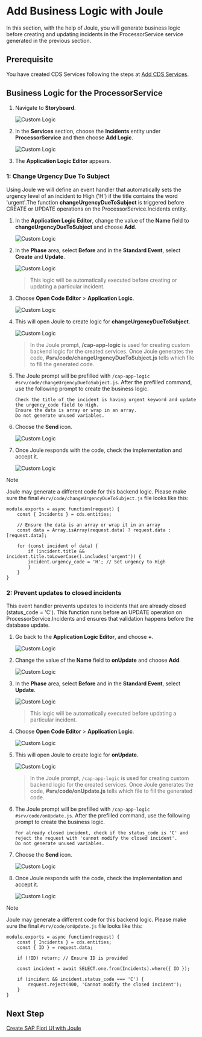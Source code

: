# Add Business Logic with Joule

In this section, with the help of Joule, you will generate business logic before creating and updating incidents in the ProcessorService service generated in the previous section.

## Prerequisite

You have created CDS Services following the steps at [Add CDS Services](generate-service.md).

## Business Logic for the ProcessorService

1. Navigate to **Storyboard**.

    ![Custom Logic](../images/custom-logic/storyboard.png)

2. In the **Services** section, choose the **Incidents** entity under **ProcessorService** and then choose **Add Logic**.

    ![Custom Logic](../images/custom-logic/add_logic_click.png)

3. The **Application Logic Editor** appears.

### 1: Change Urgency Due To Subject
Using Joule we will define an event handler that automatically sets the urgency level of an incident to High ('H') if the title contains the word 'urgent'.The function **changeUrgencyDueToSubject** is triggered before CREATE or UPDATE operations on the ProcessorService.Incidents entity. 
1. In the **Application Logic Editor**, change the value of the **Name** field to **changeUrgencyDueToSubject** and choose **Add**.

    ![Custom Logic](../images/custom-logic/logic1_name.png)

2. In the **Phase** area, select **Before** and in the **Standard Event**, select **Create** and **Update**.

    ![Custom Logic](../images/custom-logic/logic1_phase.png)

    > This logic will be automatically executed before creating or updating a particular incident.

3. Choose **Open Code Editor** > **Application Logic**.

    ![Custom Logic](../images/custom-logic/logic1_openeditor.png)

4. This will open Joule to create logic for **changeUrgencyDueToSubject**.

    ![Custom Logic](../images/custom-logic/logic1_joulestart.png)

    > In the Joule prompt, **/cap-app-logic** is used for creating custom backend logic for the created services. Once Joule generates the code, **#srv/code/changeUrgencyDueToSubject.js** tells which file to fill the generated code.

5. The Joule prompt will be prefilled with `/cap-app-logic #srv/code/changeUrgencyDueToSubject.js`. After the prefilled command, use the following prompt to create the business logic.

    ```
    Check the title of the incident is having urgent keyword and update the urgency_code field to High.
    Ensure the data is array or wrap in an array.
    Do not generate unused variables.
    ```
    
6. Choose the **Send** icon.

    ![Custom Logic](../images/newprompts/logic1.png)

7. Once Joule responds with the code, check the implementation and accept it. 

    ![Custom Logic](../images/custom-logic/logic1_promptt.png)

> [!Note]
> Joule may generate a different code for this backend logic. Please make sure the final `#srv/code/changeUrgencyDueToSubject.js` file looks like this: 


    module.exports = async function(request) {
        const { Incidents } = cds.entities;
        
        // Ensure the data is an array or wrap it in an array
        const data = Array.isArray(request.data) ? request.data : [request.data];

        for (const incident of data) {
            if (incident.title && incident.title.toLowerCase().includes('urgent')) {
            incident.urgency_code = 'H'; // Set urgency to High
            }
        }
    }


### 2: Prevent updates to closed incidents
This event handler prevents updates to incidents that are already closed (status_code = 'C'). This function runs before an UPDATE operation on ProcessorService.Incidents and ensures that validation happens before the database update.

1. Go back to the **Application Logic Editor**, and choose **+**.

    ![Custom Logic](../images/custom-logic/logic2_openeditor.png)

2. Change the value of the **Name** field to **onUpdate** and choose **Add**.

    ![Custom Logic](../images/custom-logic/logic2_name.png)

3. In the **Phase** area, select **Before** and in the **Standard Event**, select **Update**.

    ![Custom Logic](../images/custom-logic/logic2_phase.png)

    > This logic will be automatically executed before updating a particular incident.

4. Choose **Open Code Editor** > **Application Logic**.

    ![Custom Logic](../images/custom-logic/logic2_logic.png)

5. This will open Joule to create logic for **onUpdate**.

    ![Custom Logic](../images/custom-logic/logic2_joulestart.png)

    > In the Joule prompt, `/cap-app-logic` is used for creating custom backend logic for the created services. Once Joule generates the code, **#srv/code/onUpdate.js** tells which file to fill the generated code.

6. The Joule prompt will be prefilled with `/cap-app-logic #srv/code/onUpdate.js`. After the prefilled command, use the following prompt to create the business logic.

    ```
    For already closed incident, check if the status_code is 'C' and reject the request with 'cannot modify the closed incident'. 
    Do not generate unused variables.
    ```
    
7. Choose the **Send** icon.

    ![Custom Logic](../images/newprompts/logic2.png)

8. Once Joule responds with the code, check the implementation and accept it. 

    ![Custom Logic](../images/custom-logic/logic2_code2.png)

> [!Note]
> Joule may generate a different code for this backend logic. Please make sure the final `#srv/code/onUpdate.js` file looks like this: 


    module.exports = async function(request) {
        const { Incidents } = cds.entities;
        const { ID } = request.data;

        if (!ID) return; // Ensure ID is provided

        const incident = await SELECT.one.from(Incidents).where({ ID });

        if (incident && incident.status_code === 'C') {
            request.reject(400, 'Cannot modify the closed incident');
        }
    }

## Next Step

[Create SAP Fiori UI with Joule](./fiori-ui.md)









